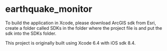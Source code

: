 # earthquake_monitor

To build the application in Xcode, please download ArcGIS sdk from Esri, create a folder called SDKs in the folder where the project file is and put the sdk into the SDKs folder.

This project is originally built using Xcode 6.4 with iOS sdk 8.4.
